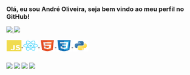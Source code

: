 ### Olá, eu sou André Oliveira, seja bem vindo ao meu perfil no GitHub!
  <a href="https://github.com/Oliveir-Andre/Oliveir-Andre/">
  <img height="180em" src="https://github-readme-stats.vercel.app/api?username=Oliveir-Andre&show_icons=true&theme=dracula&include_all_commits=true&count_private=true"/>
  <img height="180em" src="https://github-readme-stats.vercel.app/api/top-langs/?username=Oliveir-Andre&layout=compact&langs_count=7&theme=dracula"/>
</div>


<div style="display: inline_block"><br>
  <img align="center" alt="Rafa-Js" height="30" width="40" src="https://raw.githubusercontent.com/devicons/devicon/master/icons/javascript/javascript-plain.svg">
  <img align="center" alt="Rafa-React" height="30" width="40" src="https://raw.githubusercontent.com/devicons/devicon/master/icons/react/react-original.svg">
  <img align="center" alt="Rafa-HTML" height="30" width="40" src="https://raw.githubusercontent.com/devicons/devicon/master/icons/html5/html5-original.svg">
  <img align="center" alt="Rafa-CSS" height="30" width="40" src="https://raw.githubusercontent.com/devicons/devicon/master/icons/css3/css3-original.svg">
  <img align="center" alt="Rafa-Python" height="30" width="40" src="https://raw.githubusercontent.com/devicons/devicon/master/icons/python/python-original.svg">
</div>
  
  ##
 
<div> 
  <a href="https://www.instagram.com/andrew9595/" target="_blank"><img src="https://img.shields.io/badge/-Instagram-%23E4405F?style=for-the-badge&logo=instagram&logoColor=white" target="_blank"class="externo"></a>
 <a href="https://discord.gg/wagxzStdcR" target="_blank"><img src="https://img.shields.io/badge/Discord-7289DA?style=for-the-badge&logo=discord&logoColor=white" target="_blank"></a> 
  <a href = "mailto:andre.deangra67@gmail.com"><img src="https://img.shields.io/badge/-Gmail-%23333?style=for-the-badge&logo=gmail&logoColor=white" target="_blank"class="externo"></a>
  <a href="https://www.linkedin.com/in/andr%C3%A9-oliveira-9506a2146/" target="_blank"><img src="https://img.shields.io/badge/-LinkedIn-%230077B5?style=for-the-badge&logo=linkedin&logoColor=white" target="_blank"class="externo"></a> 
</div>
